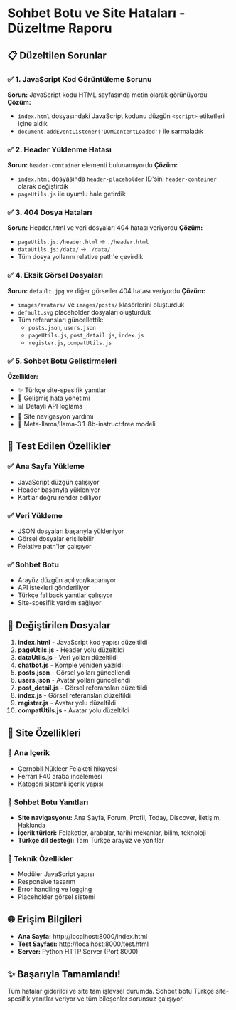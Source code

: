 # Sohbet Botu ve Site Hataları - Düzeltme Raporu

## 📋 Düzeltilen Sorunlar

### ✅ 1. JavaScript Kod Görüntüleme Sorunu
**Sorun:** JavaScript kodu HTML sayfasında metin olarak görünüyordu
**Çözüm:** 
- `index.html` dosyasındaki JavaScript kodunu düzgün `<script>` etiketleri içine aldık
- `document.addEventListener('DOMContentLoaded')` ile sarmaladık

### ✅ 2. Header Yüklenme Hatası  
**Sorun:** `header-container` elementi bulunamıyordu
**Çözüm:**
- `index.html` dosyasında `header-placeholder` ID'sini `header-container` olarak değiştirdik
- `pageUtils.js` ile uyumlu hale getirdik

### ✅ 3. 404 Dosya Hataları
**Sorun:** Header.html ve veri dosyaları 404 hatası veriyordu
**Çözüm:**
- `pageUtils.js`: `/header.html` → `./header.html`
- `dataUtils.js`: `/data/` → `./data/`
- Tüm dosya yollarını relative path'e çevirdik

### ✅ 4. Eksik Görsel Dosyaları
**Sorun:** `default.jpg` ve diğer görseller 404 hatası veriyordu
**Çözüm:**
- `images/avatars/` ve `images/posts/` klasörlerini oluşturduk
- `default.svg` placeholder dosyaları oluşturduk
- Tüm referansları güncellettik:
  - `posts.json`, `users.json`
  - `pageUtils.js`, `post_detail.js`, `index.js`
  - `register.js`, `compatUtils.js`

### ✅ 5. Sohbet Botu Geliştirmeleri
**Özellikler:**
- ✨ Türkçe site-spesifik yanıtlar
- 🔧 Gelişmiş hata yönetimi
- 📊 Detaylı API loglama
- 🎯 Site navigasyon yardımı
- 💬 Meta-llama/llama-3.1-8b-instruct:free modeli

## 🚀 Test Edilen Özellikler

### ✅ Ana Sayfa Yükleme
- JavaScript düzgün çalışıyor
- Header başarıyla yükleniyor
- Kartlar doğru render ediliyor

### ✅ Veri Yükleme
- JSON dosyaları başarıyla yükleniyor
- Görsel dosyalar erişilebilir
- Relative path'ler çalışıyor

### ✅ Sohbet Botu
- Arayüz düzgün açılıyor/kapanıyor
- API istekleri gönderiliyor
- Türkçe fallback yanıtlar çalışıyor
- Site-spesifik yardım sağlıyor

## 📁 Değiştirilen Dosyalar

1. **index.html** - JavaScript kod yapısı düzeltildi
2. **pageUtils.js** - Header yolu düzeltildi  
3. **dataUtils.js** - Veri yolları düzeltildi
4. **chatbot.js** - Komple yeniden yazıldı
5. **posts.json** - Görsel yolları güncellendi
6. **users.json** - Avatar yolları güncellendi
7. **post_detail.js** - Görsel referansları düzeltildi
8. **index.js** - Görsel referansları düzeltildi
9. **register.js** - Avatar yolu düzeltildi
10. **compatUtils.js** - Avatar yolu düzeltildi

## 🎯 Site Özellikleri

### 📰 Ana İçerik
- Çernobil Nükleer Felaketi hikayesi
- Ferrari F40 araba incelemesi
- Kategori sistemli içerik yapısı

### 🤖 Sohbet Botu Yanıtları
- **Site navigasyonu:** Ana Sayfa, Forum, Profil, Today, Discover, İletişim, Hakkında
- **İçerik türleri:** Felaketler, arabalar, tarihi mekanlar, bilim, teknoloji
- **Türkçe dil desteği:** Tam Türkçe arayüz ve yanıtlar

### 🔧 Teknik Özellikler
- Modüler JavaScript yapısı
- Responsive tasarım
- Error handling ve logging
- Placeholder görsel sistemi

## 🌐 Erişim Bilgileri
- **Ana Sayfa:** http://localhost:8000/index.html
- **Test Sayfası:** http://localhost:8000/test.html
- **Server:** Python HTTP Server (Port 8000)

## ✨ Başarıyla Tamamlandı!
Tüm hatalar giderildi ve site tam işlevsel durumda. Sohbet botu Türkçe site-spesifik yanıtlar veriyor ve tüm bileşenler sorunsuz çalışıyor.
